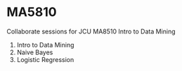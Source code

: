 # MA5810
Collaborate sessions for JCU MA8510 Intro to Data Mining

1. Intro to Data Mining
2. Naive Bayes
3. Logistic Regression

